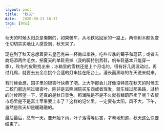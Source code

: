 ```yaml
---
layout: post
title:  "秋天" 
date:   2020-09-21 16:37
tags: [杂记]
---
```


秋天的时候太阳总是懒懒的，如果骑车，从地铁站回家的一路上，两侧树木颜色变化切切实实地让人感受到，秋天来了。

现在到了秋天总想着要去星巴克来一杯南瓜拿铁，吃些应季的莓子和蘑菇；或者去商场添两件毛衣，把夏天的单鞋丢掉（我的脚特别费鞋，帆布鞋基本只能穿一季），秋冬的皮鞋找出来；冰箱里的雪糕还是上个月屯的，得有好几周没动过。再过几周，就要去五金店挑个合适的灯串挂在阳台上。漫长而黑暗的冬天说来就来。

有时候会想，园子里的银杏叶快黄了吧。上大学那会儿好像没特意在秋天的时候去二校门那边照过银杏叶。除非是去照澜院买东西或者理发，骑车经过那条路，过桥的时候回望一下，还真的是秋日景色。照澜院是不是不久就有糖葫芦卖了呢？农贸市场里是不是富士苹果要上市了？这样的记忆里，一定要有太阳，风不大，下午，虽然是秋天却是暖融融的。

最后最后，总有一天，要开始下雨，叶子落得等厉害，才蓦地知道，秋天这么快要结束了。